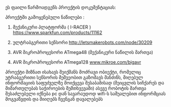 ეს ფაილი წარმოადგენს პროექტის დოკუმენტაციას:

პროექტში გამოყენებული ნაწილები :

1)  მექანიკური პლატფორმა ( I-RACER ) 
    https://www.sparkfun.com/products/11162

2)  ულტრაბგერითი სენსორი 
    http://letsmakerobots.com/node/30209

3)  AVR მიკროპროცესორი ATmega48 (მექანიკური ნაწილის მართვა)

4)  AVR მიკროპროცესორი ATmega128 www.mikroe.com/bigavr



პროექტი მიზნათ ისახავს შეიქმანს მოძრავი ობიექტი, რომელიც უტრაბგერითი სენსორის მეშვეობით გაზომავს მანძინს,
მიღებულ ინფორმაციის საფუძველზე მოიქცევა შესაბამისად (შეიცვლის სიჩქარეს და მიმართულებას საჭიროების შემთხვევაში) ასევე 
რობოტის მართვა შესაძლებელი იქნება pc დან სავარაუდოდ wifi-ს საშუალებით ინფორმციას მოგვაწვდის და მიიღებს ჩვენგან დავალებებს
